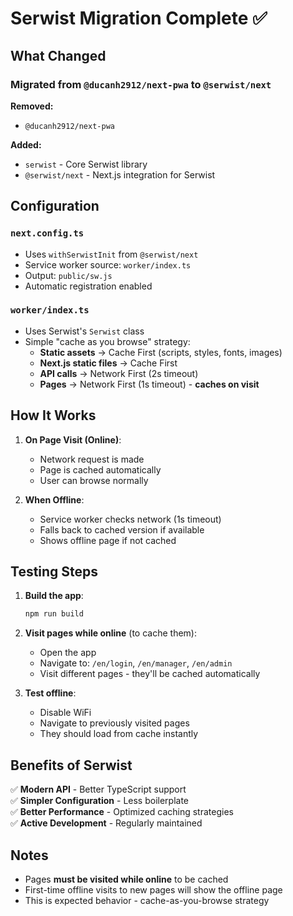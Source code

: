 # Serwist Migration Complete ✅

## What Changed

### Migrated from `@ducanh2912/next-pwa` to `@serwist/next`

**Removed:**
- `@ducanh2912/next-pwa`

**Added:**
- `serwist` - Core Serwist library
- `@serwist/next` - Next.js integration for Serwist

## Configuration

### `next.config.ts`
- Uses `withSerwistInit` from `@serwist/next`
- Service worker source: `worker/index.ts`
- Output: `public/sw.js`
- Automatic registration enabled

### `worker/index.ts`
- Uses Serwist's `Serwist` class
- Simple "cache as you browse" strategy:
  - **Static assets** → Cache First (scripts, styles, fonts, images)
  - **Next.js static files** → Cache First
  - **API calls** → Network First (2s timeout)
  - **Pages** → Network First (1s timeout) - **caches on visit**

## How It Works

1. **On Page Visit (Online)**:
   - Network request is made
   - Page is cached automatically
   - User can browse normally

2. **When Offline**:
   - Service worker checks network (1s timeout)
   - Falls back to cached version if available
   - Shows offline page if not cached

## Testing Steps

1. **Build the app**:
   ```bash
   npm run build
   ```

2. **Visit pages while online** (to cache them):
   - Open the app
   - Navigate to: `/en/login`, `/en/manager`, `/en/admin`
   - Visit different pages - they'll be cached automatically

3. **Test offline**:
   - Disable WiFi
   - Navigate to previously visited pages
   - They should load from cache instantly

## Benefits of Serwist

✅ **Modern API** - Better TypeScript support  
✅ **Simpler Configuration** - Less boilerplate  
✅ **Better Performance** - Optimized caching strategies  
✅ **Active Development** - Regularly maintained  

## Notes

- Pages **must be visited while online** to be cached
- First-time offline visits to new pages will show the offline page
- This is expected behavior - cache-as-you-browse strategy

